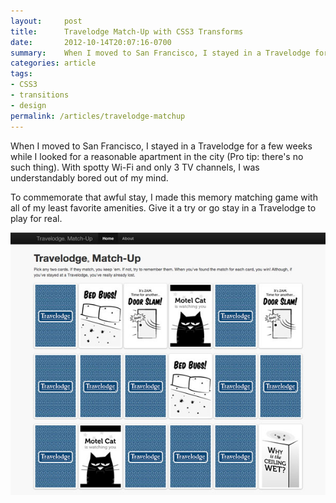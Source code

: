 ```yaml
---
layout:     post
title:      Travelodge Match-Up with CSS3 Transforms
date:       2012-10-14T20:07:16-0700
summary:    When I moved to San Francisco, I stayed in a Travelodge for a few weeks while I looked for a reasonable apartment in the city. To commemorate that awful stay, I made a memory matching game using CSS3 transforms and transitions.
categories: article
tags:
- CSS3
- transitions
- design
permalink: /articles/travelodge-matchup
---
```


<p>When I moved to San Francisco, I stayed in a Travelodge for a few weeks while I looked for a reasonable apartment in the city (Pro tip: there&#39;s no such thing). With spotty Wi-Fi and only 3 TV channels, I was understandably bored out of my mind.</p>
<p>To commemorate that awful stay, I made this memory matching game with all of my least favorite amenities. Give it a try or go stay in a Travelodge to play for real.</p>
<p><a title="Play Now" href="http://matchup.phillippuleo.com" target="_blank"><img alt="Travelodge Match-Up" class="responsive-img" src="/images/travelodge-matchup.jpg" /></a></p>
